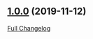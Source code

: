 ## [1.0.0](https://github.com/autosuite/autoversion/tree/1.0.0) (2019-11-12)

[Full Changelog](https://github.com/autosuite/autoversion/compare/27ebe636aae07046246148c129133db336ac3182...1.0.0)

